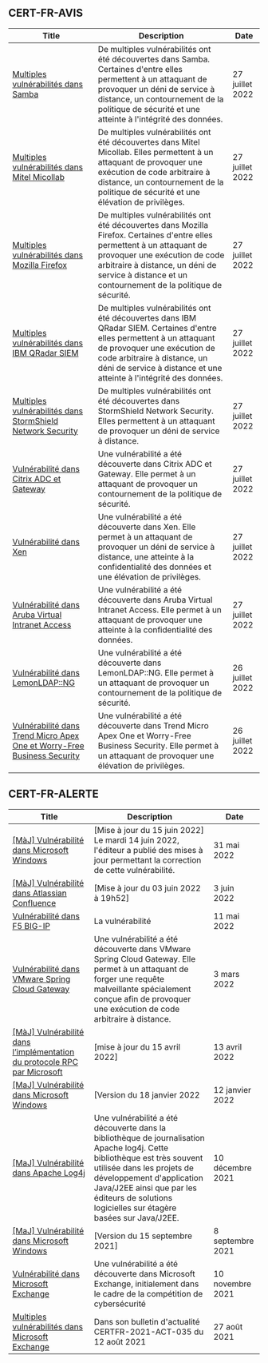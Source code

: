 
## CERT-FR-AVIS
|Title|Description|Date|
|---|---|---|
| [Multiples vulnérabilités dans Samba](https://www.cert.ssi.gouv.fr/avis/CERTFR-2022-AVI-686/) | De multiples vulnérabilités ont été découvertes dans Samba. Certaines d'entre elles permettent à un attaquant de provoquer un déni de service à distance, un contournement de la politique de sécurité et une atteinte à l'intégrité des données. | 27 juillet 2022 |
| [Multiples vulnérabilités dans Mitel Micollab](https://www.cert.ssi.gouv.fr/avis/CERTFR-2022-AVI-685/) | De multiples vulnérabilités ont été découvertes dans Mitel Micollab. Elles permettent à un attaquant de provoquer une exécution de code arbitraire à distance, un contournement de la politique de sécurité et une élévation de privilèges. | 27 juillet 2022 |
| [Multiples vulnérabilités dans Mozilla Firefox](https://www.cert.ssi.gouv.fr/avis/CERTFR-2022-AVI-684/) | De multiples vulnérabilités ont été découvertes dans Mozilla Firefox. Certaines d'entre elles permettent à un attaquant de provoquer une exécution de code arbitraire à distance, un déni de service à distance et un contournement de la politique de sécurité. | 27 juillet 2022 |
| [Multiples vulnérabilités dans IBM QRadar SIEM](https://www.cert.ssi.gouv.fr/avis/CERTFR-2022-AVI-683/) | De multiples vulnérabilités ont été découvertes dans IBM QRadar SIEM. Certaines d'entre elles permettent à un attaquant de provoquer une exécution de code arbitraire à distance, un déni de service à distance et une atteinte à l'intégrité des données. | 27 juillet 2022 |
| [Multiples vulnérabilités dans StormShield Network Security](https://www.cert.ssi.gouv.fr/avis/CERTFR-2022-AVI-682/) | De multiples vulnérabilités ont été découvertes dans StormShield Network Security. Elles permettent à un attaquant de provoquer un déni de service à distance. | 27 juillet 2022 |
| [Vulnérabilité dans Citrix ADC et Gateway](https://www.cert.ssi.gouv.fr/avis/CERTFR-2022-AVI-681/) | Une vulnérabilité a été découverte dans Citrix ADC et Gateway. Elle permet à un attaquant de provoquer un contournement de la politique de sécurité. | 27 juillet 2022 |
| [Vulnérabilité dans Xen](https://www.cert.ssi.gouv.fr/avis/CERTFR-2022-AVI-680/) | Une vulnérabilité a été découverte dans Xen. Elle permet à un attaquant de provoquer un déni de service à distance, une atteinte à la confidentialité des données et une élévation de privilèges. | 27 juillet 2022 |
| [Vulnérabilité dans Aruba Virtual Intranet Access](https://www.cert.ssi.gouv.fr/avis/CERTFR-2022-AVI-679/) | Une vulnérabilité a été découverte dans Aruba Virtual Intranet Access. Elle permet à un attaquant de provoquer une atteinte à la confidentialité des données. | 27 juillet 2022 |
| [Vulnérabilité dans LemonLDAP::NG](https://www.cert.ssi.gouv.fr/avis/CERTFR-2022-AVI-678/) | Une vulnérabilité a été découverte dans LemonLDAP::NG. Elle permet à un attaquant de provoquer un contournement de la politique de sécurité. | 26 juillet 2022 |
| [Vulnérabilité dans Trend Micro Apex One et Worry-Free Business Security](https://www.cert.ssi.gouv.fr/avis/CERTFR-2022-AVI-677/) | Une vulnérabilité a été découverte dans Trend Micro Apex One et Worry-Free Business Security. Elle permet à un attaquant de provoquer une élévation de privilèges. | 26 juillet 2022 |
## CERT-FR-ALERTE
|Title|Description|Date|
|---|---|---|
| [[MàJ] Vulnérabilité dans Microsoft Windows](https://www.cert.ssi.gouv.fr/alerte/CERTFR-2022-ALE-005/) | [Mise à jour du 15 juin 2022] Le mardi 14 juin 2022, l'éditeur a publié des mises à jour permettant la correction de cette vulnérabilité.  | 31 mai 2022 |
| [[MàJ] Vulnérabilité dans Atlassian Confluence](https://www.cert.ssi.gouv.fr/alerte/CERTFR-2022-ALE-006/) | [Mise à jour du 03 juin 2022 à 19h52] | 3 juin 2022 |
| [Vulnérabilité dans F5 BIG-IP](https://www.cert.ssi.gouv.fr/alerte/CERTFR-2022-ALE-004/) | La vulnérabilité  | 11 mai 2022 |
| [Vulnérabilité dans VMware Spring Cloud Gateway](https://www.cert.ssi.gouv.fr/alerte/CERTFR-2022-ALE-002/) | Une vulnérabilité a été découverte dans VMware Spring Cloud Gateway. Elle permet à un attaquant de forger une requête malveillante spécialement conçue afin de provoquer une exécution de code arbitraire à distance. | 3 mars 2022 |
| [[MàJ] Vulnérabilité dans l’implémentation du protocole RPC par Microsoft](https://www.cert.ssi.gouv.fr/alerte/CERTFR-2022-ALE-003/) | [mise à jour du 15 avril 2022] | 13 avril 2022 |
| [[MaJ] Vulnérabilité dans Microsoft Windows](https://www.cert.ssi.gouv.fr/alerte/CERTFR-2022-ALE-001/) | [Version du 18 janvier 2022 | 12 janvier 2022 |
| [[MaJ] Vulnérabilité dans Apache Log4j](https://www.cert.ssi.gouv.fr/alerte/CERTFR-2021-ALE-022/) | Une vulnérabilité a été découverte dans la bibliothèque de journalisation Apache log4j. Cette bibliothèque est très souvent utilisée dans les projets de développement d'application Java/J2EE ainsi que par les éditeurs de solutions logicielles sur étagère basées sur Java/J2EE. | 10 décembre 2021 |
| [[MaJ] Vulnérabilité dans Microsoft Windows](https://www.cert.ssi.gouv.fr/alerte/CERTFR-2021-ALE-019/) | [Version du 15 septembre 2021] | 8 septembre 2021 |
| [Vulnérabilité dans Microsoft Exchange](https://www.cert.ssi.gouv.fr/alerte/CERTFR-2021-ALE-021/) | Une vulnérabilité a été découverte dans Microsoft Exchange, initialement dans le cadre de la compétition de cybersécurité  | 10 novembre 2021 |
| [Multiples vulnérabilités dans Microsoft Exchange](https://www.cert.ssi.gouv.fr/alerte/CERTFR-2021-ALE-017/) | Dans son bulletin d'actualité CERTFR-2021-ACT-035 du 12 août 2021  | 27 août 2021 |
